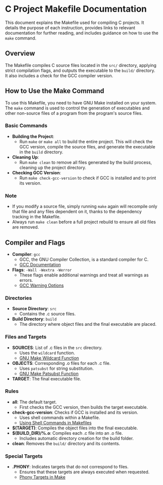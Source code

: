 # C Project Makefile Documentation

This document explains the Makefile used for compiling C projects. It details the purpose of each instruction, provides links to relevant documentation for further reading, and includes guidance on how to use the `make` command.

## Overview

The Makefile compiles C source files located in the `src/` directory, applying strict compilation flags, and outputs the executable to the `build/` directory. It also includes a check for the GCC compiler version.

## How to Use the Make Command

To use this Makefile, you need to have GNU Make installed on your system. The `make` command is used to control the generation of executables and other non-source files of a program from the program's source files.

### Basic Commands

- **Building the Project**: 
  - Run `make` or `make all` to build the entire project. This will check the GCC version, compile the source files, and generate the executable in the `build` directory.
- **Cleaning Up**: 
  - Run `make clean` to remove all files generated by the build process, cleaning up the project directory.
- **Checking GCC Version**:
  - Run `make check-gcc-version` to check if GCC is installed and to print its version. 

### Note

- If you modify a source file, simply running `make` again will recompile only that file and any files dependent on it, thanks to the dependency tracking in the Makefile.
- Always run `make clean` before a full project rebuild to ensure all old files are removed.

## Compiler and Flags

- **Compiler**: `gcc`
  - GCC, the GNU Compiler Collection, is a standard compiler for C.
  - [GCC Documentation](https://gcc.gnu.org/onlinedocs/gcc/)
- **Flags**: `-Wall -Wextra -Werror`
  - These flags enable additional warnings and treat all warnings as errors.
  - [GCC Warning Options](https://gcc.gnu.org/onlinedocs/gcc/Warning-Options.html)

### Directories

- **Source Directory**: `src`
  - Contains the .c source files.
- **Build Directory**: `build`
  - The directory where object files and the final executable are placed.

### Files and Targets

- **SOURCES**: List of .c files in the `src` directory.
  - Uses the `wildcard` function.
  - [GNU Make Wildcard Function](https://www.gnu.org/software/make/manual/html_node/Wildcard-Function.html)
- **OBJECTS**: Corresponding .o files for each .c file.
  - Uses `patsubst` for string substitution.
  - [GNU Make Patsubst Function](https://www.gnu.org/software/make/manual/html_node/Text-Functions.html)
- **TARGET**: The final executable file.

### Rules

- **all**: The default target.
  - First checks the GCC version, then builds the target executable.
- **check-gcc-version**: Checks if GCC is installed and its version.
  - Uses shell commands within a Makefile.
  - [Using Shell Commands in Makefiles](https://www.gnu.org/software/make/manual/html_node/Shell-Function.html)
- **$(TARGET)**: Compiles the object files into the final executable.
- **$(BUILD_DIR)/%.o**: Compiles each .c file into an .o file.
  - Includes automatic directory creation for the build folder.
- **clean**: Removes the `build/` directory and its contents.

### Special Targets

- **.PHONY**: Indicates targets that do not correspond to files.
  - Ensures that these targets are always executed when requested.
  - [Phony Targets in Make](https://www.gnu.org/software/make/manual/html_node/Phony-Targets.html)